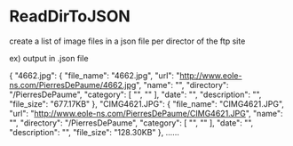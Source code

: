 # ReadDirToJSON
create a list of image files in a json file per director of the ftp site


ex) output in .json file

{
  "4662.jpg": {
    "file_name": "4662.jpg",
    "url": "http://www.eole-ns.com/PierresDePaume/4662.jpg",
    "name": "",
    "directory": "/PierresDePaume",
    "category": [
      "",
      ""
    ],
    "date": "",
    "description": "",
    "file_size": "677.17KB"
  },
  "CIMG4621.JPG": {
    "file_name": "CIMG4621.JPG",
    "url": "http://www.eole-ns.com/PierresDePaume/CIMG4621.JPG",
    "name": "",
    "directory": "/PierresDePaume",
    "category": [
      "",
      ""
    ],
    "date": "",
    "description": "",
    "file_size": "128.30KB"
  },
  ......
